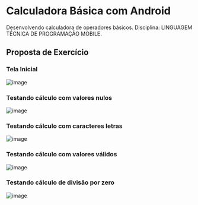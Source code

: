 # Calculadora Básica com Android
Desenvolvendo calculadora de operadores básicos. 
Disciplina: LINGUAGEM TÉCNICA DE PROGRAMAÇÃO MOBILE.

## Proposta de Exercício

### Tela Inicial
![image](https://user-images.githubusercontent.com/38474570/187757174-cb5210e3-81de-4638-a809-1b84b23e50a8.png)

### Testando cálculo com valores nulos
![image](https://user-images.githubusercontent.com/38474570/187757499-a3debc7d-7219-4a58-af0d-c643a9dd77b7.png)

### Testando cálculo com caracteres letras
![image](https://user-images.githubusercontent.com/38474570/187757680-587ce6dc-e400-4bb9-a26b-4be8b3a56ee9.png)

### Testando cálculo com valores válidos
![image](https://user-images.githubusercontent.com/38474570/187757944-f8bdb189-7aa5-4ac7-9613-ca65d3fe4d56.png)

### Testando cálculo de divisão por zero

![image](https://user-images.githubusercontent.com/38474570/187758097-6d7e437f-f29d-49ca-9e4b-3885b2d2449c.png)
